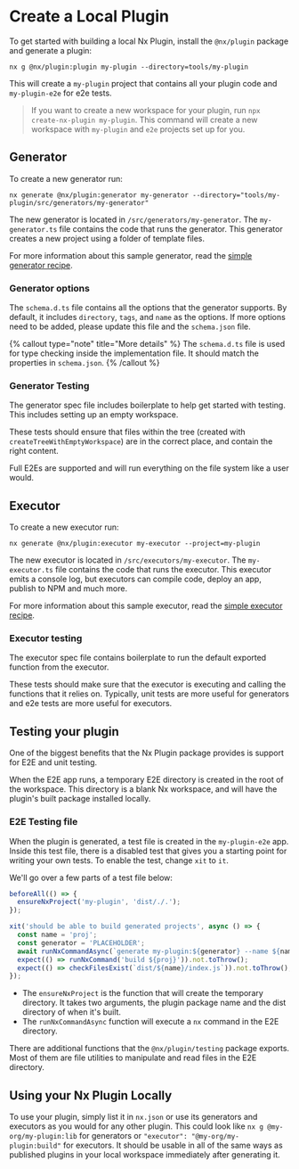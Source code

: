 # Create a Local Plugin

To get started with building a local Nx Plugin, install the `@nx/plugin` package and generate a plugin:

```shell
nx g @nx/plugin:plugin my-plugin --directory=tools/my-plugin
```

This will create a `my-plugin` project that contains all your plugin code and `my-plugin-e2e` for e2e tests.

> If you want to create a new workspace for your plugin, run `npx create-nx-plugin my-plugin`. This command will create a new workspace with `my-plugin` and `e2e` projects set up for you.

## Generator

To create a new generator run:

```shell
nx generate @nx/plugin:generator my-generator --directory="tools/my-plugin/src/generators/my-generator"
```

The new generator is located in `/src/generators/my-generator`. The `my-generator.ts` file contains the code that runs the generator. This generator creates a new project using a folder of template files.

For more information about this sample generator, read the [simple generator recipe](/extending-nx/recipes/local-generators).

### Generator options

The `schema.d.ts` file contains all the options that the generator supports. By default, it includes `directory`, `tags`, and `name` as the options. If more options need to be added, please update this file and the `schema.json` file.

{% callout type="note" title="More details" %}
The `schema.d.ts` file is used for type checking inside the implementation file. It should match the properties in `schema.json`.
{% /callout %}

### Generator Testing

The generator spec file includes boilerplate to help get started with testing. This includes setting up an empty workspace.

These tests should ensure that files within the tree (created with `createTreeWithEmptyWorkspace`) are in the correct place, and contain the right content.

Full E2Es are supported and will run everything on the file system like a user would.

## Executor

To create a new executor run:

```shell
nx generate @nx/plugin:executor my-executor --project=my-plugin
```

The new executor is located in `/src/executors/my-executor`. The `my-executor.ts` file contains the code that runs the executor. This executor emits a console log, but executors can compile code, deploy an app, publish to NPM and much more.

For more information about this sample executor, read the [simple executor recipe](/extending-nx/recipes/local-executors).

### Executor testing

The executor spec file contains boilerplate to run the default exported function from the executor.

These tests should make sure that the executor is executing and calling the functions that it relies on. Typically, unit tests are more useful for generators and e2e tests are more useful for executors.

## Testing your plugin

One of the biggest benefits that the Nx Plugin package provides is support for E2E and unit testing.

When the E2E app runs, a temporary E2E directory is created in the root of the workspace. This directory is a blank Nx workspace, and will have the plugin's built package installed locally.

### E2E Testing file

When the plugin is generated, a test file is created in the `my-plugin-e2e` app. Inside this test file, there is a disabled test that gives you a starting point for writing your own tests. To enable the test, change `xit` to `it`.

We'll go over a few parts of a test file below:

```typescript
beforeAll(() => {
  ensureNxProject('my-plugin', 'dist/./.');
});

xit('should be able to build generated projects', async () => {
  const name = 'proj';
  const generator = 'PLACEHOLDER';
  await runNxCommandAsync(`generate my-plugin:${generator} --name ${name}`);
  expect(() => runNxCommand('build ${proj}')).not.toThrow();
  expect(() => checkFilesExist(`dist/${name}/index.js`)).not.toThrow();
});
```

- The `ensureNxProject` is the function that will create the temporary directory. It takes two arguments, the plugin package name and the dist directory of when it's built.
- The `runNxCommandAsync` function will execute a `nx` command in the E2E directory.

There are additional functions that the `@nx/plugin/testing` package exports. Most of them are file utilities to manipulate and read files in the E2E directory.

## Using your Nx Plugin Locally

To use your plugin, simply list it in `nx.json` or use its generators and executors as you would for any other plugin. This could look like `nx g @my-org/my-plugin:lib` for generators or `"executor": "@my-org/my-plugin:build"` for executors. It should be usable in all of the same ways as published plugins in your local workspace immediately after generating it.
